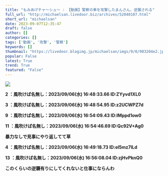 ```yaml
---
title: "もみあげチャ〜シュ〜 : 【動画】警察の車を攻撃したまんさん、逆襲される"
full_url: "http://michaelsan.livedoor.biz/archives/52040107.html"
short_url: "michaelsan"
date: 2023-09-07T12:35:47
draft: false
author: []
categories: []
tags: ['動画', '攻撃', '警察']
keywords: []
thumbnail: "https://livedoor.blogimg.jp/michaelsan/imgs/9/0/903204e2.jpg"
popular: False
latest: True
trend: True
featured: "False"
---
```


![](https://livedoor.blogimg.jp/michaelsan/imgs/9/0/903204e2.jpg)

<b><p>2 ：風吹けば名無し：2023/09/06(水) 16:48:33.66 ID:ZYyvd1XL0</p><p>3 ：風吹けば名無し：2023/09/06(水) 16:48:54.95 ID:z2UCWPZ7d</p><p>9 ：風吹けば名無し：2023/09/06(水) 16:54:09.43 ID:lMppd1ow0</p><p>11 ：風吹けば名無し：2023/09/06(水) 16:54:46.69 ID:Qc92V+Ag0</p><p>暴力なしで見事にやり返してて草</p><p>4 ：風吹けば名無し：2023/09/06(水) 16:49:18.73 ID:el5mz7ILd</p><p>13 ：風吹けば名無し：2023/09/06(水) 16:56:08.04 ID:zjHvPknQ0</p><p><p>このくらいの逆襲有りにしてくれないと仕事にならんわ </p><br></p><br></b>